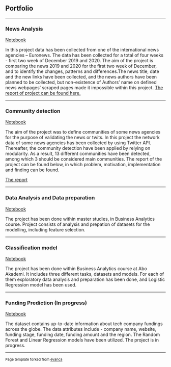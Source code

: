 ## Portfolio

---

### News Analysis

[Notebook](https://colab.research.google.com/drive/1MfhscJ1tw4a0Zs7GYLk9t-AOQiCLsoZQ#scrollTo=tdlvDaZwrkt4)

  In this project data has been collected from one of the international news agencies – Euronews. The data has been collected for a total of four weeks - first two week of December 2019 and 2020. The aim of the project is comparing the news 2019 and 2020 for the first two week of December, and to identify the changes, patterns and differences.The news title, date and the new links have been collected, and the news authors have been planned to be collected, but non-existence of Authors’ name on defined news webpages’ scraped pages made it impossible within this project. 
[The report of project can be found here.](https://docs.google.com/document/d/1gSXlsPwPgHFjK_dkqv55UP6zu3vig6GegVSLw0SSSzI/edit?usp=sharing)

---
### Community detection

[Notebook](https://colab.research.google.com/drive/17T2BDHUyRxihFr5DZvQ6W1K9HWN1x4Og?usp=sharing)

The aim of the project was to define communities of some news agencies for the purpose of validating the news or twits. In this project the network data of some news agencies has been collected by using Twitter API. Thereafter, the community detection have been applied by relying on modularity. As a result, 13 different communities have been detected, among which 3 should be considered main communities. The report of the project can be found below, in which problem, motivation, implementation and finding can be found.

[The report](https://docs.google.com/document/d/1JkZYuedGYEF6l10dgRVO3sL_6QjlUmbrqo-dZRuJJQ8/edit?usp=sharing)

---
### Data Analysis and Data preparation

[Notebook](https://colab.research.google.com/drive/1rnvnCB3J-Xp1ytvEAn_DBdnMyGbQBqJm?usp=sharing)

The project has been done within master studies, in Business Analytics course. Project consists of analysis and prepation of datasets for the modelling, including feature selection. 


---

### Classification model

[Notebook](https://colab.research.google.com/drive/1JZsZxfIdv7LcxXN3I2G4a-izoAXze8O7?usp=sharing)

 The project has been done within Business Analytics course at Abo Akademi. It includes three different tasks, datasets and models. For each of them exploratory data analysis and preparation has been done, and Logistic Regression model has been used. 
 
---

### Funding Prediction (In progress)

[Notebook](https://colab.research.google.com/drive/1y7DyYHWc1oIhYZol0zVtGaz5YDVOxuL1?usp=sharing)

The dataset contains up-to-date information about tech company fundings across the globe. The data attributes include - company name, website, funding stage, funding date, funding amount and the region. The Random Forest and Linear Regression models have been utilized. The project is in progress. 




---
<p style="font-size:11px">Page template forked from <a href="https://github.com/evanca/quick-portfolio">evanca</a></p>
<!-- Remove above link if you don't want to attibute -->
